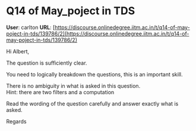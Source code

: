 # Q14 of May_poject in TDS

**User**: carlton
**URL**: [https://discourse.onlinedegree.iitm.ac.in/t/q14-of-may-poject-in-tds/139786/2](https://discourse.onlinedegree.iitm.ac.in/t/q14-of-may-poject-in-tds/139786/2)

Hi Albert,

The question is sufficiently clear.

You need to logically breakdown the questions, this is an important skill.

There is no ambiguity in what is asked in this question.  
Hint: there are two filters and a computation

Read the wording of the question carefully and answer exactly what is asked.

Regards
